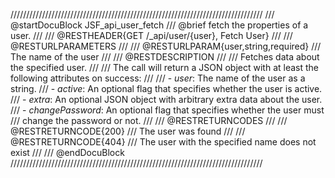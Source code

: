 ////////////////////////////////////////////////////////////////////////////////
/// @startDocuBlock JSF_api_user_fetch
/// @brief fetch the properties of a user.
///
/// @RESTHEADER{GET /_api/user/{user}, Fetch User}
///
/// @RESTURLPARAMETERS
///
/// @RESTURLPARAM{user,string,required}
/// The name of the user
///
/// @RESTDESCRIPTION
///
/// Fetches data about the specified user.
///
/// The call will return a JSON object with at least the following attributes on success:
///
/// - *user*: The name of the user as a string.
/// - *active*: An optional flag that specifies whether the user is active.
/// - *extra*: An optional JSON object with arbitrary extra data about the user.
/// - *changePassword*: An optional flag that specifies whether the user must
///   change the password or not.
///
/// @RESTRETURNCODES
///
/// @RESTRETURNCODE{200}
/// The user was found
///
/// @RESTRETURNCODE{404}
/// The user with the specified name does not exist
///
/// @endDocuBlock
////////////////////////////////////////////////////////////////////////////////